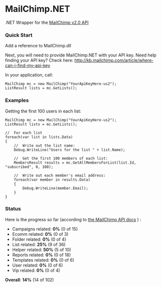 MailChimp.NET
=============

.NET Wrapper for the [MailChimp v2.0 API](http://apidocs.mailchimp.com/api/2.0/)

### Quick Start

Add a reference to MailChimp.dll

Next, you will need to provide MailChimp.NET with your API key.  Need help finding your API key?  Check here: http://kb.mailchimp.com/article/where-can-i-find-my-api-key

In your application, call:

    MailChimp mc = new MailChimp("YourApiKeyHere-us2");
    ListResult lists = mc.GetLists();

### Examples

Getting the first 100 users in each list:

	MailChimp mc = new MailChimp("YourApiKeyHere-us2");
    ListResult lists = mc.GetLists();

    //  For each list
    foreach(var list in lists.Data)
    {
        //  Write out the list name:
        Debug.WriteLine("Users for the list " + list.Name);

        //  Get the first 100 members of each list:
        MembersResult results = mc.GetAllMembersForList(list.Id, "subscribed", 0, 100);

        //  Write out each member's email address:
        foreach(var member in results.Data)
        {
            Debug.WriteLine(member.Email);
        }
    }


### Status
Here is the progress so far (according to [the MailChimp API docs](http://apidocs.mailchimp.com/api/2.0/#method-sections) ) :

- Campaigns related: **0%** (0 of 15)
- Ecomm related: **0%** (0 of 3)
- Folder related: **0%** (0 of 4)
- List related: **25%** (9 of 36)
- Helper related: **50%** (5 of 10)
- Reports related: **0%** (0 of 18)
- Templates related: **0%** (0 of 6)
- User related: **0%** (0 of 6)
- Vip related: **0%** (0 of 4)

**Overall**: **14%** (14 of 102)
